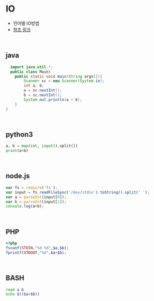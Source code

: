 # IO

+ 언어별 IO방법
+ [참조 링크](https://www.acmicpc.net/help/language)

<br/> <!-- 태그쓸때는 위 아래 컨텐츠 한칸씩 띄워야 된다 -->

## java
```JAVA
  import java.util.*;
  public class Main{
	public static void main(String args[]){
		Scanner sc = new Scanner(System.in);
		int a, b;
		a = sc.nextInt();
		b = sc.nextInt();
		System.out.println(a + b);
	}
}
```

<br/>

## python3

```python
a, b = map(int, input().split())
print(a+b)
```
<br/>

## node.js

```javascript
var fs = require('fs');
var input = fs.readFileSync('/dev/stdin').toString().split(' ');
var a = parseInt(input[0]);
var b = parseInt(input[1]);
console.log(a+b);
```

<br/>

## PHP

```PHP
<?php
fscanf(STDIN,"%d %d",$a,$b);
fprintf(STDOUT,"%d",$a+$b);

```

<br/>

## BASH

```bash
read a b
echo $(($a+$b))
```
